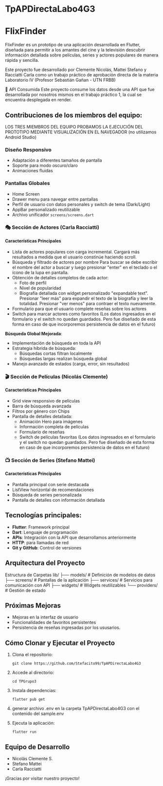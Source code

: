 # TpAPDirectaLabo4G3
# FlixFinder

FlixFinder es un prototipo de una aplicación desarrollada en Flutter, diseñada para permitir a los 
amantes del cine y la televisión descubrir información detallada sobre películas, series y actores 
populares de manera rápida y sencilla.

Este proyecto fue desarrollado por Clemente Nicolás, Mattei Stefano y Racciatti Carla como un trabajo 
práctico de aprobación directa de la materia Laboratorio IV (Profesor Sebastián Gañan -  UTN FRBB)

🔗 API Consumida
 Este proyecto consume los datos desde una API que fue desarrollada por nosotros mismos en el trabajo 
práctico 1, la cual se encuentra desplegada en render. 


## Contribuciones de los miembros del equipo: 
LOS TRES MIEMBROS DEL EQUIPO PROBAMOS LA EJECUCIÓN DEL PROTOTIPO MEDIANTE VISUALIZACIÓN EN EL NAVEGADOR 
(no utilizamos Android Studio) 

### Diseño Responsivo

- Adaptación a diferentes tamaños de pantalla
- Soporte para modo oscuro/claro
- Animaciones fluidas

### Pantallas Globales 
- Home Screen 
- Drawer menu para navegar entre pantallas
- Perfil de usuario con datos personales y switch de tema (Dark/Light)
- AppBar personalizado reutilizable
- Archivo unificador `screens/screens.dart`


### 🎭 Sección de Actores (Carla Racciatti)

#### Características Principales
- Lista de actores populares con carga incremental. Cargará más resultados a medida que el usuario constinúe haciendo scroll. 
- Búsqueda y filtrado de actores por nombre
  Para buscar se debe escribir el nombre del actor a buscar y luego presionar "enter" en el teclado o el ícono de la lupa en pantalla. 
- Obtención de detalles completos de cada actor:
  - Foto de perfil
  - Nivel de popularidad
  - Biografía detallada con widget personalizado "expandable text". 
    Presionar "leer más" para expandir el texto de la biografía y leer la totalidad. 
    Presionar "ver menos" para contraer el texto nuevamente. 
- Formulario para que el usuario complete reseñas sobre los actores
- Switch para marcar actores como favoritos
(Los datos ingresados en el formulario y el switch no quedan guardados. 
Pero fue diseñado de esta forma en caso de que incorporemos persistencia de datos en el futuro)

 **Búsqueda Global Mejorada**: 
 - Implementación de búsqueda en toda la API
 - Estrategia híbrida de búsqueda:
   - Búsquedas cortas filtran localmente
   - Búsquedas largas realizan búsqueda global
 - Manejo avanzado de estados (carga, error, sin resultados)


### 🎬 Sección de Películas (Nicolás Clemente)

#### Características Principales
- Grid view responsivo de películas
- Barra de búsqueda avanzada
- Filtros por género con Chips
- Pantalla de detalles detallada:
  - Animación Hero para imágenes
  - Información completa de películas
  - Formulario de reseñas
  - Switch de películas favoritas
(Los datos ingresados en el formulario y el switch no quedan guardados. 
Pero fue diseñado de esta forma en caso de que incorporemos persistencia de datos en el futuro)

### 📺 Sección de Series (Stefano Mattei)
#### Características Principales
- Pantalla principal con serie destacada
- ListView horizontal de recomendaciones
- Búsqueda de series personalizada
- Pantalla de detalles con información detallada


## Tecnologías principales: 
- **Flutter**: Framework principal
- **Dart**: Lenguaje de programación
- **APIs**: Integración con la API que desarrollamos anteriormente 
- **HTTP**: para llamadas de red
- **Git y GitHub**: Control de versiones

## Arquitectura del Proyecto
Estructura de Carpetas
lib/
├── models/         # Definición de modelos de datos
├── screens/        # Pantallas de la aplicación
├── services/       # Servicios para comunicación con API
├── widgets/        # Widgets reutilizables
└── providers/      # Gestión de estado


## Próximas Mejoras
- Mejoras en la interfaz de usuario
- Funcionalidades de favoritos persistentes
- Persistencia de reseñas ingresadas por los ususarios. 



## Cómo Clonar y Ejecutar el Proyecto
1. Clona el repositorio:
   ```
   git clone https://github.com/Stefacito99/TpAPDirectaLabo4G3
   ```
2. Accede al directorio:
   ```
   cd TPGrupo3
   ```
3. Instala dependencias:
   ```
   flutter pub get
   ```
4. generar archivo .env en la carpeta TpAPDirectaLabo4G3 con el contenido del sample.env

5. Ejecuta la aplicación:
   ```
   flutter run
   ```

## Equipo de Desarrollo
- Nicolás Clemente S.
- Stefano Mattei
- Carla Racciatti

¡Gracias por visitar nuestro proyecto!